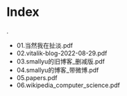 # Index

.
- 01.当然我在扯淡.pdf
- 02.vitalik-blog-2022-08-29.pdf
- 03.smallyu的旧博客_删减版.pdf
- 04.smallyu的博客_带微博.pdf
- 05.papers.pdf
- 06.wikipedia_computer_science.pdf
